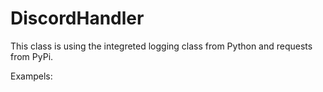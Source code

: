 # DiscordHandler

This class is using the integreted logging class from Python and requests from PyPi.

Exampels:

